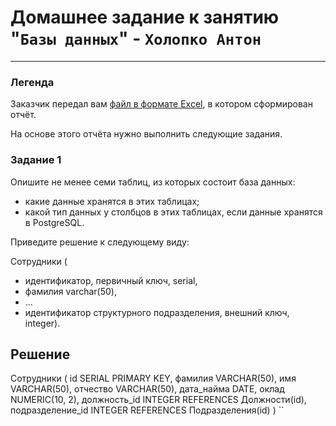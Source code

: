 # Домашнее задание к занятию "`Базы данных`" - `Холопко Антон`


---

### Легенда

Заказчик передал вам [файл в формате Excel](https://github.com/netology-code/sdb-homeworks/blob/main/resources/hw-12-1.xlsx), в котором сформирован отчёт. 

На основе этого отчёта нужно выполнить следующие задания.

### Задание 1

Опишите не менее семи таблиц, из которых состоит база данных:

- какие данные хранятся в этих таблицах;
- какой тип данных у столбцов в этих таблицах, если данные хранятся в PostgreSQL.

Приведите решение к следующему виду:

Сотрудники (

- идентификатор, первичный ключ, serial,
- фамилия varchar(50),
- ...
- идентификатор структурного подразделения, внешний ключ, integer).

## Решение

Сотрудники (
    id SERIAL PRIMARY KEY,
    фамилия VARCHAR(50),
    имя VARCHAR(50),
    отчество VARCHAR(50),
    дата_найма DATE,
    оклад NUMERIC(10, 2),
    должность_id INTEGER REFERENCES Должности(id),
    подразделение_id INTEGER REFERENCES Подразделения(id)
)
``
